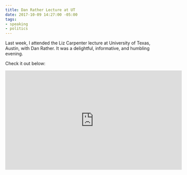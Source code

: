 ```yaml
---
title: Dan Rather Lecture at UT
date: 2017-10-09 14:27:00 -05:00
tags:
- speaking
- politics
---
```


Last week, I attended the Liz Carpenter lecture at University of Texas, Austin,
 with Dan Rather. It was a delightful, informative, and humbling evening. <!--more-->

Check it out below:


 <iframe width="560" height="315" src="https://www.youtube.com/embed/PR9iIAWJAeE?rel=0" frameborder="0" allowfullscreen></iframe>
